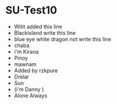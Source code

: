 # SU-Test10
- Witit added this line
- Blackisland write this line 
- blue eye white dragon not write this line
- chaba
- i'm Kirana
- Pinoy
- mawnam
- Added by rzkpure
- Drelar
- Sun
- (i'm Danny )
- Alone Always

